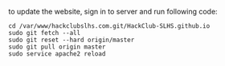 to update the website, sign in to server and run following code:
```
cd /var/www/hackclubslhs.com.git/HackClub-SLHS.github.io
sudo git fetch --all
sudo git reset --hard origin/master
sudo git pull origin master
sudo service apache2 reload
```
